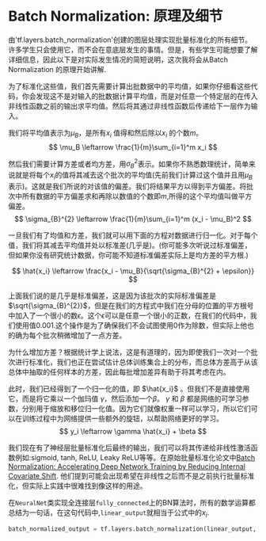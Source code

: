 # Batch Normalization: 原理及细节
由'tf.layers.batch_normalization'创建的图层处理实现批量标准化的所有细节。许多学生只会使用它，而不会在意底层发生的事情。但是，有些学生可能想要了解详细信息，因此以下是对实际发生情况的简短说明，这次我将会从Batch Normalization 的原理开始讲解.

为了标准化这些值，我们首先需要计算出批数据中的平均值，如果你仔细看这些代码，你会发现这不是对输入的批数据计算平均值，而是对任意一个特定层的在传入非线性函数之前的输出求平均值。然后将其通过非线性函数后传递给下一层作为输入。

我们将平均值表示为$\mu_B$，是所有$x_i$ 值得和然后除以$x_i$ 的个数$m$。
$$
\mu_B \leftarrow \frac{1}{m}\sum_{i=1}^m x_i
$$

然后我们需要计算方差或者均方差，用$\sigma_{B}^{2}$表示。如果你不熟悉数理统计，简单来说就是将每个$x_i$的值将其减去这个批次的平均值(先前我们计算过这个值并且用$\mu_B$表示)。这就是我们所说的对该值的偏差。我们将结果平方以得到平方偏差。将批次中所有数据的平方偏差求和再除以数值的个数即$m$,所得的这个平均值叫做平方偏差。
$$
\sigma_{B}^{2} \leftarrow \frac{1}{m}\sum_{i=1}^m (x_i - \mu_B)^2
$$

一旦我们有了均值和方差，我们就可以用下面的方程对数据进行归一化。对于每个值，我们将其减去平均值并处以标准差(几乎是)。(你可能多次听说过标准偏差，但如果你没有研究统计数据，你可能不知道标准偏差实际上是均方差的平方根.)

$$
\hat{x_i} \leftarrow \frac{x_i - \mu_B}{\sqrt{\sigma_{B}^{2} + \epsilon}}
$$

上面我们说的是几乎是标准偏差，这是因为该批次的实际标准偏差是$\sqrt{\sigma_{B}^{2}}$，但是在我们的方程式中我们在分母的位置的平方根号中加入了一个很小的数$\epsilon$。这个$\epsilon$可以是任意一个很小的正数，在我们的代码中，我们使用值0.001.这个操作是为了确保我们不会试图使用0作为除数，但实际上他也的确为每个批次稍微增加了一点方差。

为什么增加方差？根据统计学上说法，这是有道理的，因为即使我们一次对一个批次进行标准化，我们也正在尝试估计总体训练集合上的分布，而总体方差高于从该总体中抽取的任何样本的方差，因此每批增加差异有助于将其考虑在内。

此时，我们已经得到了一个归一化的值，即 $\hat{x_i}$ 。但我们不是直接使用它，而是将它乘以一个伽玛值 $\gamma$，然后添加一个$\beta$。 $\gamma$ 和 $\beta$ 都是网络的可学习参数，分别用于缩放和移位归一化值。因为它们就像权重一样可以学习，所以它们可以在训练过程中为网络提供一些额外的旋钮，以帮助网络更好的学习。
$$
y_i \leftarrow \gamma \hat{x_i} + \beta
$$

我们现在有了神经层批量标准化后最终的输出，我们可以将其传递给非线性激活函数例如:sigmoid, tanh, ReLU, Leaky ReLU等等。在原始批量标准化论文中[Batch Normalization: Accelerating Deep Network Training by Reducing Internal Covariate Shift](https://arxiv.org/pdf/1502.03167.pdf). 他们提到可能会出现希望在非线性之后而不是之前执行批量标准化，但实际上实践中很难找到像这样的用途。

在`NeuralNet`类实现全连接层`fully_connected`上的BN算法时，所有的数学运算都总结为一句话，在这句代码中,`linear_output`就相当于公式中的$x_i$.
```python
batch_normalized_output = tf.layers.batch_normalization(linear_output, training=self.is_training)
```

